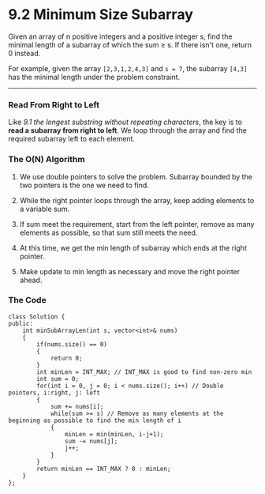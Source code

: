 # 9.2 Minimum Size Subarray


Given an array of n positive integers and a positive integer s, find the minimal length of a subarray of which the sum ≥ s. If there isn't one, return 0 instead.

For example, given the array ```[2,3,1,2,4,3]``` and ```s = 7```,
the subarray ```[4,3]``` has the minimal length under the problem constraint.



---



### Read From Right to Left 

Like *9.1 the longest substring without repeating characters*, the key is to **read a subarray from right to left**. We loop through the array and find the required subarray left to each element.

### The O(N) Algorithm

1. We use double pointers to solve the problem. Subarray bounded by the two pointers is the one we need to find.

2. While the right pointer loops through the array, keep adding elements to a variable sum. 

3. If sum meet the requirement, start from the left pointer, remove as many elements as possible, so that sum still meets the need.

4. At this time, we get the min length of subarray which ends at the right pointer. 

5. Make update to min length as necessary and move the right pointer ahead. 


### The Code

```
class Solution {
public:
    int minSubArrayLen(int s, vector<int>& nums) 
    {
        if(nums.size() == 0)
        {
            return 0;
        }
        int minLen = INT_MAX; // INT_MAX is good to find non-zero min
        int sum = 0; 
        for(int i = 0, j = 0; i < nums.size(); i++) // Double pointers, i:right, j: left
        {
            sum += nums[i];
            while(sum >= s) // Remove as many elements at the beginning as possible to find the min length of i
            {
                minLen = min(minLen, i-j+1);
                sum -= nums[j];
                j++;
            }
        }
        return minLen == INT_MAX ? 0 : minLen;
    }
};
```
